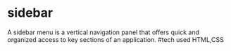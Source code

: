 # sidebar
A sidebar menu is a vertical navigation panel that offers quick and organized access to key sections of an application.
#tech used
HTML,CSS

